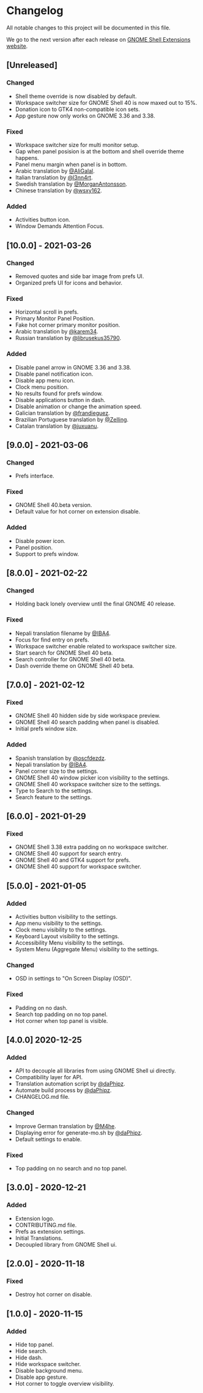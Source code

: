 # Changelog

All notable changes to this project will be documented in this file.

We go to the next version after each release on [GNOME Shell Extensions website](https://extensions.gnome.org/).

## [Unreleased]

### Changed

- Shell theme override is now disabled by default.
- Workspace switcher size for GNOME Shell 40 is now maxed out to 15%.
- Donation icon to GTK4 non-compatible icon sets.
- App gesture now only works on GNOME 3.36 and 3.38.

### Fixed

- Workspace switcher size for multi monitor setup.
- Gap when panel posision is at the bottom and shell override theme happens.
- Panel menu margin when panel is in bottom.
- Arabic translation by [@AliGalal](https://gitlab.com/AliGalal).
- Italian translation by [@l3nn4rt](https://gitlab.com/l3nn4rt).
- Swedish translation by [@MorganAntonsson](https://gitlab.com/MorganAntonsson).
- Chinese translation by [@wsxy162](https://gitlab.com/wsxy162).

### Added

- Activities button icon.
- Window Demands Attention Focus.

## [10.0.0] - 2021-03-26

### Changed

- Removed quotes and side bar image from prefs UI.
- Organized prefs UI for icons and behavior.

### Fixed

- Horizontal scroll in prefs.
- Primary Monitor Panel Position.
- Fake hot corner primary monitor position.
- Arabic translation by [@karem34](https://gitlab.com/karem34).
- Russian translation by [@librusekus35790](https://gitlab.com/librusekus35790).

### Added

- Disable panel arrow in GNOME 3.36 and 3.38.
- Disable panel notification icon.
- Disable app menu icon.
- Clock menu position.
- No results found for prefs window.
- Disable applications button in dash.
- Disable animation or change the animation speed.
- Galician translation by [@frandieguez](https://gitlab.com/frandieguez).
- Brazilian Portuguese translation by [@Zelling](https://gitlab.com/Zelling).
- Catalan translation by [@juxuanu](https://gitlab.com/juxuanu).

## [9.0.0] - 2021-03-06

### Changed

- Prefs interface.

### Fixed

- GNOME Shell 40.beta version.
- Default value for hot corner on extension disable.

### Added

- Disable power icon.
- Panel position.
- Support to prefs window.

## [8.0.0] - 2021-02-22

### Changed

- Holding back lonely overview until the final GNOME 40 release.

### Fixed

- Nepali translation filename by [@IBA4](https://gitlab.com/IBA4).
- Focus for find entry on prefs.
- Workspace switcher enable related to workspace switcher size.
- Start search for GNOME Shell 40 beta.
- Search controller for GNOME Shell 40 beta.
- Dash override theme on GNOME Shell 40 beta.

## [7.0.0] - 2021-02-12

### Fixed

- GNOME Shell 40 hidden side by side workspace preview.
- GNOME Shell 40 search padding when panel is disabled.
- Initial prefs window size.

### Added

- Spanish translation by [@oscfdezdz](https://gitlab.com/oscfdezdz).
- Nepali translation by [@IBA4](https://gitlab.com/IBA4).
- Panel corner size to the settings.
- GNOME Shell 40 window picker icon visibility to the settings.
- GNOME Shell 40 workspace switcher size to the settings.
- Type to Search to the settings.
- Search feature to the settings.

## [6.0.0] - 2021-01-29

### Fixed

- GNOME Shell 3.38 extra padding on no workspace switcher.
- GNOME Shell 40 support for search entry.
- GNOME Shell 40 and GTK4 support for prefs.
- GNOME Shell 40 support for workspace switcher.

## [5.0.0] - 2021-01-05

### Added

- Activities button visibility to the settings.
- App menu visibility to the settings.
- Clock menu visibility to the settings.
- Keyboard Layout visibility to the settings.
- Accessibility Menu visibility to the settings.
- System Menu (Aggregate Menu) visibility to the settings.

### Changed

- OSD in settings to "On Screen Display (OSD)".

### Fixed

- Padding on no dash.
- Search top padding on no top panel.
- Hot corner when top panel is visible.

## [4.0.0] 2020-12-25

### Added

- API to decouple all libraries from using GNOME Shell ui directly.
- Compatibility layer for API.
- Translation automation script by [@daPhipz](https://gitlab.com/daPhipz).
- Automate build process by [@daPhipz](https://gitlab.com/daPhipz).
- CHANGELOG.md file.

### Changed

- Improve German translation by [@M4he](https://gitlab.com/M4he).
- Displaying error for generate-mo.sh by [@daPhipz](https://gitlab.com/daPhipz).
- Default settings to enable.

### Fixed

- Top padding on no search and no top panel.

## [3.0.0] - 2020-12-21

### Added

- Extension logo.
- CONTRIBUTING.md file.
- Prefs as extension settings.
- Initial Translations.
- Decoupled library from GNOME Shell ui.

## [2.0.0] - 2020-11-18

### Fixed

- Destroy hot corner on disable.

## [1.0.0] - 2020-11-15

### Added

- Hide top panel.
- Hide search.
- Hide dash.
- Hide workspace switcher.
- Disable background menu.
- Disable app gesture.
- Hot corner to toggle overview visibility.
